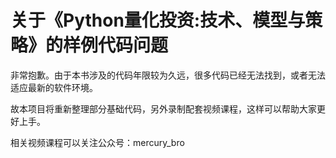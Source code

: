 # 关于《Python量化投资:技术、模型与策略》的样例代码问题

非常抱歉。由于本书涉及的代码年限较为久远，很多代码已经无法找到，或者无法适应最新的软件环境。

故本项目将重新整理部分基础代码，另外录制配套视频课程，这样可以帮助大家更好上手。

相关视频课程可以关注公众号：mercury_bro
